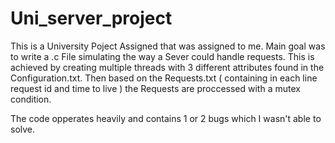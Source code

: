 # Uni_server_project
This is a University Poject Assigned that was assigned to me. 
Main goal was to write a .c File simulating the way a Sever could handle requests.
This is achieved by creating multiple threads with 3 different attributes found in the Configuration.txt.
Then based on the Requests.txt ( containing in each line request id and time to live ) the Requests are proccessed with a mutex condition.

The code opperates heavily and contains 1 or 2 bugs which I wasn't able to solve.
